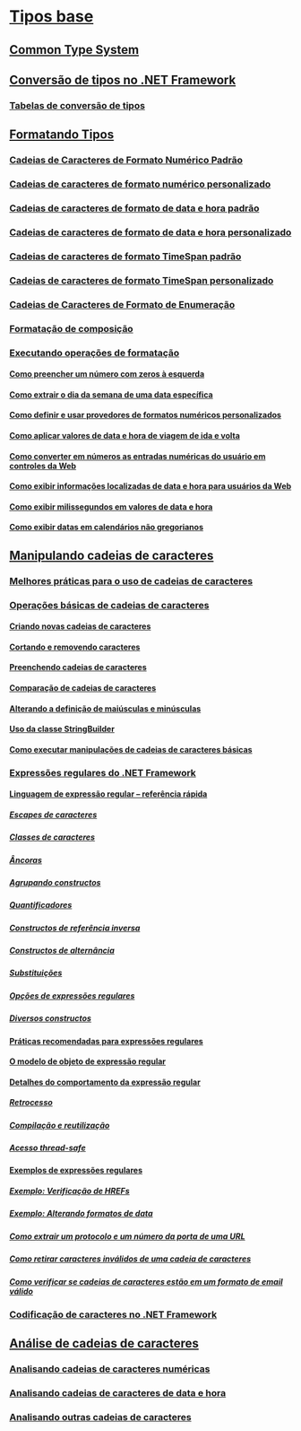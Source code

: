 # [Tipos base](index.md)
## [Common Type System](common-type-system.md)
## [Conversão de tipos no .NET Framework](type-conversion.md)
### [Tabelas de conversão de tipos](conversion-tables.md)
## [Formatando Tipos](formatting-types.md)
### [Cadeias de Caracteres de Formato Numérico Padrão](standard-numeric-format-strings.md)
### [Cadeias de caracteres de formato numérico personalizado](custom-numeric-format-strings.md)
### [Cadeias de caracteres de formato de data e hora padrão](standard-date-and-time-format-strings.md)
### [Cadeias de caracteres de formato de data e hora personalizado](custom-date-and-time-format-strings.md)
### [Cadeias de caracteres de formato TimeSpan padrão](standard-timespan-format-strings.md)
### [Cadeias de caracteres de formato TimeSpan personalizado](custom-timespan-format-strings.md)
### [Cadeias de Caracteres de Formato de Enumeração](enumeration-format-strings.md)
### [Formatação de composição](composite-formatting.md)
### [Executando operações de formatação](performing-formatting-operations.md)
#### [Como preencher um número com zeros à esquerda](how-to-pad-a-number-with-leading-zeros.md)
#### [Como extrair o dia da semana de uma data específica](how-to-extract-the-day-of-the-week-from-a-specific-date.md)
#### [Como definir e usar provedores de formatos numéricos personalizados](how-to-define-and-use-custom-numeric-format-providers.md)
#### [Como aplicar valores de data e hora de viagem de ida e volta](how-to-round-trip-date-and-time-values.md)
#### [Como converter em números as entradas numéricas do usuário em controles da Web](how-to-convert-numeric-user-input-in-web-controls-to-numbers.md)
#### [Como exibir informações localizadas de data e hora para usuários da Web](how-to-display-localized-date-and-time-information-to-web-users.md)
#### [Como exibir milissegundos em valores de data e hora](how-to-display-milliseconds-in-date-and-time-values.md)
#### [Como exibir datas em calendários não gregorianos](how-to-display-dates-in-non-gregorian-calendars.md)
## [Manipulando cadeias de caracteres](manipulating-strings.md)
### [Melhores práticas para o uso de cadeias de caracteres](best-practices-strings.md)
### [Operações básicas de cadeias de caracteres](basic-string-operations.md)
#### [Criando novas cadeias de caracteres](creating-new.md)
#### [Cortando e removendo caracteres](trimming.md)
#### [Preenchendo cadeias de caracteres](padding.md)
#### [Comparação de cadeias de caracteres](comparing.md)
#### [Alterando a definição de maiúsculas e minúsculas](changing-case.md)
#### [Uso da classe StringBuilder](stringbuilder.md)
#### [Como executar manipulações de cadeias de caracteres básicas](basic-manipulations.md)
### [Expressões regulares do .NET Framework](regular-expressions.md)
#### [Linguagem de expressão regular – referência rápida](regular-expression-language-quick-reference.md)
##### [Escapes de caracteres](character-escapes-in-regular-expressions.md)
##### [Classes de caracteres](character-classes-in-regular-expressions.md)
##### [Âncoras](anchors-in-regular-expressions.md)
##### [Agrupando constructos](grouping-constructs-in-regular-expressions.md)
##### [Quantificadores](quantifiers-in-regular-expressions.md)
##### [Constructos de referência inversa](backreference-constructs-in-regular-expressions.md)
##### [Constructos de alternância](alternation-constructs-in-regular-expressions.md)
##### [Substituições](substitutions-in-regular-expressions.md)
##### [Opções de expressões regulares](regular-expression-options.md)
##### [Diversos constructos](miscellaneous-constructs-in-regular-expressions.md)
#### [Práticas recomendadas para expressões regulares](best-practices.md)
#### [O modelo de objeto de expressão regular](the-regular-expression-object-model.md)
#### [Detalhes do comportamento da expressão regular](details-of-regular-expression-behavior.md)
##### [Retrocesso](backtracking-in-regular-expressions.md)
##### [Compilação e reutilização](compilation-and-reuse-in-regular-expressions.md)
##### [Acesso thread-safe](thread-safety-in-regular-expressions.md)
#### [Exemplos de expressões regulares](regular-expression-examples.md)
##### [Exemplo: Verificação de HREFs](regular-expression-example-scanning-for-hrefs.md)
##### [Exemplo: Alterando formatos de data](regular-expression-example-changing-date-formats.md)
##### [Como extrair um protocolo e um número da porta de uma URL](how-to-extract-a-protocol-and-port-number-from-a-url.md)
##### [Como retirar caracteres inválidos de uma cadeia de caracteres](how-to-strip-invalid-characters-from-a-string.md)
##### [Como verificar se cadeias de caracteres estão em um formato de email válido](how-to-verify-that-strings-are-in-valid-email-format.md)
### [Codificação de caracteres no .NET Framework](character-encoding.md)
## [Análise de cadeias de caracteres](parsing-strings.md)
### [Analisando cadeias de caracteres numéricas](parsing-numeric.md)
### [Analisando cadeias de caracteres de data e hora](parsing-datetime.md)
### [Analisando outras cadeias de caracteres](parsing-other.md)
